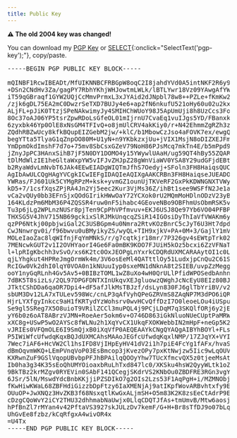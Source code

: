 ```yaml
---
title: Public Key
---
```


**⚠ The old 2004 key was changed!**

You can download my [PGP Key](/assets/key/maxrodrigo_personal_key.gpg) or [SELECT](javascript:void(0)){:onclick="SelectText('pgp-key');"}, copy/paste.

<pre id="pgp-key">
-----BEGIN PGP PUBLIC KEY BLOCK-----

mQINBF1RcwIBEADt/MfUIKNNBCFRBGpW8oqC2I8jahdYVd0A5intNKF2R6y9lyY5
+DSn2CNdHv3Za/gagPY7RbhYKhjWHJowtmLWLk/lBTLYwr18Vz09YAwgAfYWZ2bx
iT59qGBraqf1GYW2UQjCcMmvPrmxL3xJYAid2dJNpbl78w8++PZLe+fKmKw2eTKH
/zjk6gDL75EA2mC0DwzrSeTXD7BUJy4e6+ap2fN6nkufU521oHy60u02u2kxCHz2
ALjFL+pJiK0TtzjSPeNAkwimyJy4SMIHChWUoY98J5ApUmUji8h8UzCcs3FomgNk
8Oc37oAJ06YP5tsrZpwRDoLsGfeOL01mIjrnU7CvaEq1vuIJgs5YD/FBanxklNga
6zyxbk46Yp0OlE8xNsGM4TFIvQ+o8jmUlCRV4akKiy0/r+N42EhmmZgRZh3z9ooz
ZQdhRBZwUcy8kfkBQupEIZGebM2jw/+klC/b1MbowCzJso4aFOVK7ex/ewgQ6dxu
begYTta5TlyaG1qZnpOO80M+U1yN+n9YKbkzxjUu+jVIX1MsjN8oDIZXEJFmzK7P
YmDpmOkdImshF7d7o+75mv8SbCsxGZeV79NoH86PJsMcq7mkTn4E/b5mPpd98nUc
jZnyJpPC3HAnxSihB7jF5N0DY1DOMO4y15YWywlUAaH/ug59QT4hBy55ZQARAQAB
tDlMdWlzIE1heGltaWxpYW5vIFJvZHJpZ28gWnViaWV0YSA8Y29udGFjdEBtYXhy
b2RyaWdvLmNvbT6JAk4EEwEIADgWIQTmJfhS7Oedyj+SFoln3FH8HaiqsQUCXVFz
AgIbAwULCQgHAgYVCgkICwIEFgIDAQIeAQIXgAAKCRBn3FH8HaiqseJUEADOYdQ2
YWRas/FJ601Uk5CYMgRPzM+ksk+yvmGZ1ounUjTKVeRF2GxPkKDWNGNXTVWySur4
kD5+7/1csfXqsZPjRA4Jn2Yj5eec2Kur3VjMs36Z/ihBt1see9WSFfN2Je1aWlSg
vCa2vQUy0bb3EFnSjxQOdGIrikHWwOaY72YCXok0rU2MQmMoHDlnODzV23yB/IBv
164KLdzPm6MbM36P4ZQSSR4ruw0nF5ihabc4GEoveNBo9OBFhmUsObmRSK5vdl38
Tu3p6jLg2WPLnzNUSr8pjTen9CpPhVPfmvuv+EKJ6USJ8Qe97Yb6VO04PFBPh+GJ
THXSG5V4JhV715NB69gckixSlRJMkUnqcqZSiR14IGOsiDyThIaVfVWAKm6yAcPe
qzPP6Ntkj00pbjwiGal2C3USBGpm4u0Nmra2RtvKOzBnrC5cJyT6U3Ht7dpd/71n
CwJNnwrgv0i/f96bwvu0uBMyikyZS/wyQL+TIH9xjkV+PA+0M+3/GajlY1mVAewY
MOLeIaoZac8lqWIfnjFqYmMNkS/r/g7cqtkjr18mr/7P326gv4sEWtpTrk021Ios
7MENcwkGUT2v1I2OVHYaorI4Ge6Fa0mBK9KOO7FJUiH5kOz5bcxi6ZzVFNaTx8a1
l+lpRIgKbchh3vSvO/xs6K2tc0OxJEOPgLnYxrkCDQRdUXMCARAAytOI1c0LmVmS
qjLYhgkut4HPReJmgOrmWk4m/3V6osEeMl4QATttlOy51LudxjpCnQu2C61SOTL9
RcIGw0Vk2dhI0lqY0VOA0n1kNUuuIyp0sxeMN1dNknA8t2SIEB/uvpZzMeggcpTa
ooY1nyGqRLnh4Gv5Av5+0BIBzTOML1wZ8uXo4wH0QrULlPfidWPOSedbAnhnQXJj
7dBK5T8sizLs/2QL97DPGFDNTXInUkqvXEJgluowzQWghJcNcEyU8EIz80BJGYl7
JTktCShDDa6qaOR7Dpi4+dF5afJlkMsTBJzf/dsLyn830FJ6glTbYriBV/v2iDiR
sbUM3Dv12LA7xTULev598Wc/cnLP3qAfVyhQPeGZRVmS8ZAqNP7M3dPO6iQRqags
HjrLYXfgyInkcc9aH1fKRTydYzWohsrv0wvHCvQffDzI7O0leoeLOu4iUSpufsNj
Se9gl5SReg7X5O8uioT9VRilZCCl3muPQL4j9PCjLDqM7q3SKQlfORj6y2jE5ob0
yY6b0z6oAT8ABrzVJMN+RoeAer5okm6v+O746D863iGkNluoNUeCUptPaMRWf5sk
xXC8g+USwP5wO2AYSc8fWLNu2h1XqYvCX1UkqFXOKWebbIN2mHpF+neGp5K2l1XT
vJRIEs0VFQmOLE6I9SmQjxB0iXqVfP0AEQEAAYkCNgQYAQgAIBYhBOYl+FLs553K
P5IWiWfcUfwdqKqxBQJdUXMCAhsMAAoJEGfcUfwdqKqxlNMP/17ZJqYX+VYIGELf
7Wec7iAF6+HcVW2Cl1hsIFD8VjIHpEyHV41dV2i1h7piE4FcYg1fAFx/hvaSGsAL
dBmOqvmWKQ+LEmPVnqVoP03EsBmcop3jKvezOPy7pxKtNwjzw5Iic9wLqOUVl+v/
KXRwnZuF9GSlVqopUBvbpPFJhBPAilqQOOyYhw7TUcXfmcvQX5z0tjeeMsAtFhy+
Ib0ha3g34K35sEoQhUMYOioaxbRuLhTxd847lc0/XKSku4hsW2QyyWLtk1oZI+aX
9BkTBz2krMZgv0RYEVin0SAbF141QCegjSKdrVS2KNbOu0ZBDFRE3RGn3vgYzJb7
6JSr/5lN/MswdYdcBnbKKjjiPZSDIkO7g2OIs2Lzs53F1AqPgH+i/MZMNObjs82a
fKwHiwKWaL68ZBFHdiGizzbDpFtzy6IaXMENjAj9atIKpfWovARBvhtxfy9Ep4T/
OUuOP+JwXNQz3HvZKB3f68NsxqtlKwGxALjmSH+O5m83K2K8zsEeCtAdrP9E93VL
cDzgCQoWvY2iCY2THU32dhhmabNaUwjx0LlqCDQTJfAs+tmUmvB/Mtw6aosjDWz5
hPfBnZl7rMYan4v42PftaVS3927skJULzDv7kemF/G+H+Br8sTfDJ9o07bLqk9GY
UhGvEe8fzbz/kCqRfgxA4wivOR4x
=U4Tx
-----END PGP PUBLIC KEY BLOCK-----
</pre>

<script type="text/javascript">
function SelectText(element) {
    var doc = document;
    var text = doc.getElementById(element);
    if (doc.body.createTextRange) {
        var range = document.body.createTextRange();
        range.moveToElementText(text);
        range.select();
    } else if (window.getSelection) {
        var selection = window.getSelection();
        var range = document.createRange();
        range.selectNodeContents(text);
        selection.removeAllRanges();
        selection.addRange(range);
    }
    return false;
}
</script>

